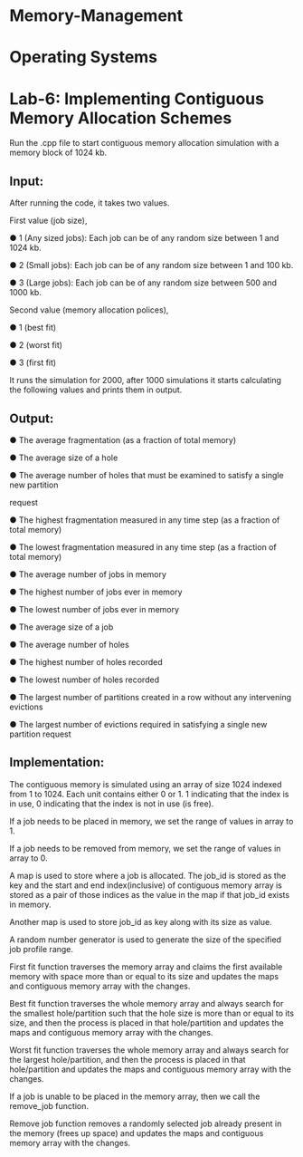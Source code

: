 # Memory-Management
# Operating Systems

# Lab-6: Implementing Contiguous Memory Allocation Schemes

Run the .cpp file to start contiguous memory allocation simulation with a memory block of 1024 kb. 

## Input:

After running the code, it takes two values.

First value (job size),

● 1 (Any sized jobs): Each job can be of any random size between 1 and 1024 kb.

● 2 (Small jobs): Each job can be of any random size between 1 and 100 kb.

● 3 (Large jobs): Each job can be of any random size between 500 and 1000 kb.

Second value (memory allocation polices),

● 1 (best fit)

● 2 (worst fit)

● 3 (first fit)

It runs the simulation for 2000, after 1000 simulations it starts calculating the following values and prints them in output.

## Output:

● The average fragmentation (as a fraction of total memory)

● The average size of a hole

● The average number of holes that must be examined to satisfy a single new partition

request

● The highest fragmentation measured in any time step (as a fraction of total memory)

● The lowest fragmentation measured in any time step (as a fraction of total memory)

● The average number of jobs in memory

● The highest number of jobs ever in memory

● The lowest number of jobs ever in memory

● The average size of a job

● The average number of holes

● The highest number of holes recorded

● The lowest number of holes recorded

● The largest number of partitions created in a row without any intervening evictions

● The largest number of evictions required in satisfying a single new partition request

## Implementation:

The contiguous memory is simulated using an array of size 1024 indexed from 1 to 1024. Each unit contains either 0 or 1. 1 indicating that the index is in use, 0 indicating that the index is not in use (is free).

If a job needs to be placed in memory, we set the range of values in array to 1.  

If a job needs to be removed from memory, we set the range of values in array to 0.  

A map is used to store where a job is allocated. The job_id is stored as the key and the start and end index(inclusive) of contiguous memory array is stored as a pair of those indices as the value in the map if that job_id exists in memory. 

Another map is used to store job_id as key along with its size as value.

A random number generator is used to generate the size of the specified job profile range.

First fit function traverses the memory array and claims the first available memory with space more than or equal to its size and updates the maps and contiguous memory array with the changes. 

Best fit function traverses the whole memory array and always search for the smallest hole/partition such that the hole size is more than or equal to its size, and then the process is placed in that hole/partition and updates the maps and contiguous memory array with the changes.

Worst fit function traverses the whole memory array and always search for the largest hole/partition, and then the process is placed in that hole/partition and updates the maps and contiguous memory array with the changes.

If a job is unable to be placed in the memory array, then we call the remove_job function.

Remove job function removes a randomly selected job already present in the memory (frees up space) and updates the maps and contiguous memory array with the changes. 

